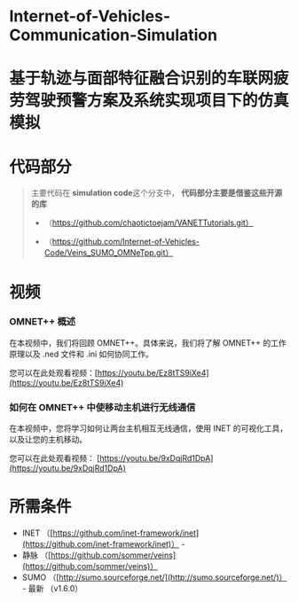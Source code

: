 # Internet-of-Vehicles-Communication-Simulation
# 基于轨迹与面部特征融合识别的车联网疲劳驾驶预警方案及系统实现项目下的仿真模拟



# 代码部分
>主要代码在 **simulation code**这个分支中， **代码部分主要是借鉴这些开源的库**
> - （https://github.com/chaotictoejam/VANETTutorials.git）
> 
> - （https://github.com/Internet-of-Vehicles-Code/Veins_SUMO_OMNeTpp.git）

# 视频
### OMNET++ 概述

[](https://github.com/chaotictoejam/VANETTutorials?tab=readme-ov-file#an-overview-of-omnet)

在本视频中，我们将回顾 OMNET++。具体来说，我们将了解 OMNET++ 的工作原理以及 .ned 文件和 .ini 如何协同工作。

您可以在此处观看视频：[https://youtu.be/Ez8tTS9iXe4](https://youtu.be/Ez8tTS9iXe4)

### 如何在 OMNET++ 中使移动主机进行无线通信

[](https://github.com/chaotictoejam/VANETTutorials?tab=readme-ov-file#how-to-make-mobile-hosts-communicate-wirelessly-in-omnet)

在本视频中，您将学习如何让两台主机相互无线通信，使用 INET 的可视化工具，以及让您的主机移动。

您可以在此处观看视频：  [https://youtu.be/9xDqjRd1DpA](https://youtu.be/9xDqjRd1DpA)

# 所需条件
-   INET （[https://github.com/inet-framework/inet](https://github.com/inet-framework/inet)） - 
-   静脉 （[https://github.com/sommer/veins](https://github.com/sommer/veins)）
-   SUMO （[http://sumo.sourceforge.net/](http://sumo.sourceforge.net/)） - 最新 （v1.6.0）
